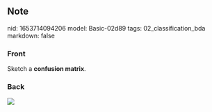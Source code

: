 ## Note
nid: 1653714094206
model: Basic-02d89
tags: 02_classification_bda
markdown: false

### Front
Sketch a <b>confusion matrix</b>.

### Back
<img src="paste-a0aeebdbe521ea11ae1e29c02a7a70ec674cd01a.jpg">
